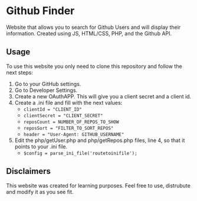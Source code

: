 # Github Finder

Website that allows you to search for Github Users and will display their information. Created using JS, HTML/CSS, PHP, and the Github API.

## Usage

To use this website you only need to clone this repository and follow the next steps:

1. Go to your GitHub settings.
2. Go to Developer Settings.
3. Create a new OAuthAPP. This will give you a client secret and a client id. 
4. Create a .ini file and fill with the next values: 
   - `clientId = "CLIENT_ID"`
   - `clientSecret = "CLIENT_SECRET"`
   - `reposCount = NUMBER_OF_REPOS_TO_SHOW`
   - `reposSort = "FILTER_TO_SORT_REPOS"`
   - `header = "User-Agent: GITHUB_USERNAME"`
5. Edit the php/getUser.php and php/getRepos.php files, line 4, so that it points to your .ini file.
   - `$config = parse_ini_file('routetoinifile');`
  
## Disclaimers

This website was created for learning purposes. Feel free to use, distrubute and modify it as you see fit. 
